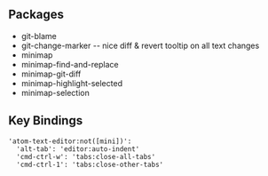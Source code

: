 ## Packages

* git-blame
* git-change-marker -- nice diff & revert tooltip on all text changes
* minimap
* minimap-find-and-replace
* minimap-git-diff
* minimap-highlight-selected
* minimap-selection

## Key Bindings

```
'atom-text-editor:not([mini])':
  'alt-tab': 'editor:auto-indent'
  'cmd-ctrl-w': 'tabs:close-all-tabs'
  'cmd-ctrl-1': 'tabs:close-other-tabs'
```
